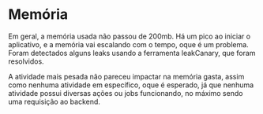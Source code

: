 # Memória

Em geral, a memória usada não passou de 200mb. Há um pico ao iniciar o aplicativo, e a memória vai escalando com o tempo, oque é um problema. Foram detectados alguns leaks usando a ferramenta leakCanary, que foram resolvidos.

A atividade mais pesada não pareceu impactar na memória gasta, assim como nenhuma atividade em específico, oque é esperado, já que nenhuma atividade possui diversas ações ou jobs funcionando, no máximo sendo uma requisição ao backend.
